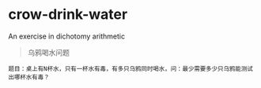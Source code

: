 # crow-drink-water
An exercise in dichotomy arithmetic
> 乌鸦喝水问题
```
题目：桌上有N杯水，只有一杯水有毒，有多只乌鸦同时喝水，问：最少需要多少只乌鸦能测试出哪杯水有毒？
```

